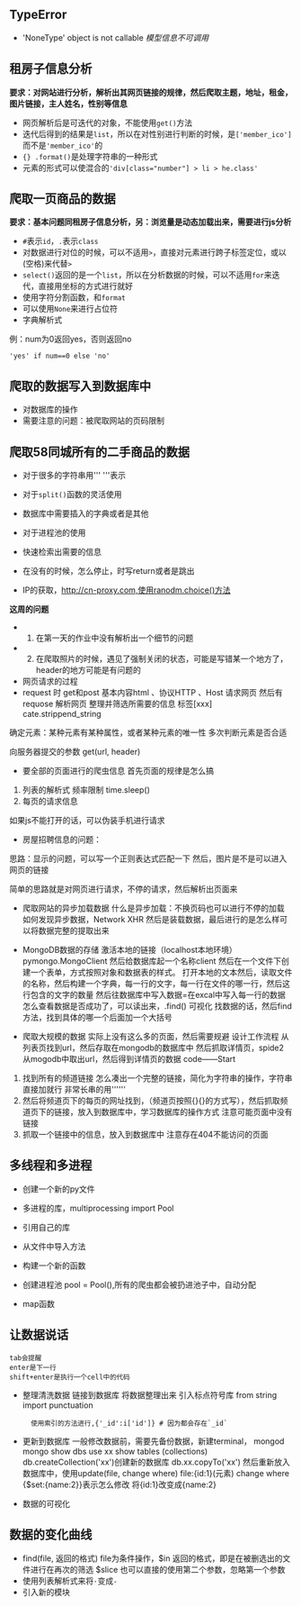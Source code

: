 ## TypeError
* 'NoneType' object is not callable *模型信息不可调用*

## 租房子信息分析
**要求：对网站进行分析，解析出其网页链接的规律，然后爬取主题，地址，租金，图片链接，主人姓名，性别等信息**

* 网页解析后是可迭代的对象，不能使用`get()`方法
* 迭代后得到的结果是`list`，所以在对性别进行判断的时候，是`['member_ico']`而不是`'member_ico'`的
* `{} .format()`是处理字符串的一种形式
* 元素的形式可以使混合的`'div[class="number"] > li > he.class'`

## 爬取一页商品的数据
**要求：基本问题同租房子信息分析，另：浏览量是动态加载出来，需要进行js分析**

* `#`表示`id`，`.`表示`class`
* 对数据进行对位的时候，可以不适用`>`，直接对元素进行跨子标签定位，或以` `(空格)来代替`>`
* `select()`返回的是一个`list`，所以在分析数据的时候，可以不适用`for`来迭代，直接用坐标的方式进行就好
* 使用字符分割函数，和`format`
* 可以使用`None`来进行占位符
* 字典解析式

例：num为0返回yes，否则返回no

	'yes' if num==0 else 'no'

## 爬取的数据写入到数据库中
* 对数据库的操作
* 需要注意的问题：被爬取网站的页码限制

## 爬取58同城所有的二手商品的数据
* 对于很多的字符串用''' '''表示
* 对于`split()`函数的灵活使用
* 数据库中需要插入的字典或者是其他
* 对于进程池的使用

* 快速检索出需要的信息
* 在没有的时候，怎么停止，时写return或者是跳出
* IP的获取，http://cn-proxy.com,使用ranodm.choice()方法
	

**这周的问题**


* 1. 在第一天的作业中没有解析出一个细节的问题
* 2. 在爬取照片的时候，遇见了强制关闭的状态，可能是写错某一个地方了，header的地方可能是有问题的
* 网页请求的过程
* request 时 get和post 基本内容html 、协议HTTP 、Host
请求网页 然后有requose
解析网页 
整理并筛选所需要的信息   标签[xxx]  cate.strippend_string

确定元素：某种元素有某种属性，或者某种元素的唯一性
多次判断元素是否合适

向服务器提交的参数
get(url, header)

 * 要全部的页面进行的爬虫信息
首先页面的规律是怎么搞
1. 列表的解析式
		频率限制 time.sleep()
2. 每页的请求信息

如果js不能打开的话，可以伪装手机进行请求

* 房屋招聘信息的问题：

思路：显示的问题，可以写一个正则表达式匹配一下
然后，图片是不是可以进入网页的链接

简单的思路就是对网页进行请求，不停的请求，然后解析出页面来

* 爬取网站的异步加载数据
什么是异步加载：不换页码也可以进行不停的加载
如何发现异步数据，Network XHR
然后是装载数据，最后进行的是怎么样可以将数据完整的提取出来


* MongoDB数据的存储
激活本地的链接（localhost本地环境）pymongo.MongoClient
然后给数据库起一个名称client
然后在一个文件下创建一个表单，方式按照对象和数据表的样式。
打开本地的文本然后，读取文件的名称，然后构建一个字典，每一行的文字，每一行在文件的哪一行，然后这行包含的文字的数量
然后往数据库中写入数据=在excal中写入每一行的数据
怎么查看数据是否成功了，可以读出来，.find() 可视化
找数据的话，然后find方法，找到具体的哪一个后面加一个大括号

* 爬取大规模的数据
实际上没有这么多的页面，然后需要规避
设计工作流程
从列表页找到url，然后存取在mongodb的数据库中
然后抓取详情页，spide2 从mogodb中取出url，然后得到详情页的数据
code——Start
1. 找到所有的频道链接  怎么凑出一个完整的链接，简化为字符串的操作，字符串直接加就行
 非常长串的用''''''
2. 然后将频道页下的每页的网址找到，（频道页按照{}{}的方式写），然后抓取频道页下的链接，放入到数据库中，学习数据库的操作方式
	注意可能页面中没有链接
3. 抓取一个链接中的信息，放入到数据库中
	注意存在404不能访问的页面

## 多线程和多进程
* 创建一个新的py文件
* 多进程的库，multiprocessing import Pool
* 引用自己的库
* 从文件中导入方法
* 构建一个新的函数

* 创建进程池 pool  = Pool(),所有的爬虫都会被扔进池子中，自动分配
* map函数

## 让数据说话

	tab会提醒
	enter是下一行
	shift+enter是执行一个cell中的代码
* 整理清洗数据
	链接到数据库
	将数据整理出来
	引入标点符号库 from string import punctuation
	
		使用索引的方法进行,{'_id':i['id']} # 因为都会存在`_id`
* 更新到数据库
	一般修改数据前，需要先备份数据，新建terminal，
		mongod
		mongo
		show dbs
		use xx
		show tables (collections)
		db.createCollection('xx')创建新的数据库
		db.xx.copyTo('xx')
	然后重新放入数据库中，使用update(file, change where) 
		file:{id:1}(元素)
		change where {$set:{name:2}}表示怎么修改
		将{id:1}改变成{name:2} 
* 数据的可视化

## 数据的变化曲线
* find(file, 返回的格式)
	file为条件操作，$in
	返回的格式，即是在被删选出的文件进行在再次的筛选 $slice
	也可以直接的使用第二个参数，忽略第一个参数
* 使用列表解析式来将`·`变成`-`
* 引入新的模块










